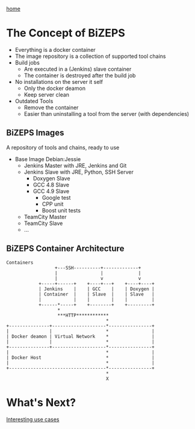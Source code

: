 [home](01_BiZEPS_Introduction.md)

#   The Concept of BiZEPS
- Everything is a docker container
- The image repository is a collection of supported tool chains
- Build jobs
  - Are executed in a (Jenkins) slave container
  - The container is destroyed after the build job
- No installations on the server it self
  - Only the docker deamon
  - Keep server clean
- Outdated Tools
  - Remove the container
  - Easier than uninstalling a tool from the server (with dependencies)

##  BiZEPS Images
A repository of tools and chains, ready to use

- Base Image Debian:Jessie
  - Jenkins Master with JRE, Jenkins and Git
  - Jenkins Slave with JRE, Python, SSH Server
    - Doxygen Slave
    - GCC 4.8 Slave
    - GCC 4.9 Slave
      - Google test
      - CPP unit
      - Boost unit tests
  - TeamCity Master
  - TeamCity Slave
  - ...

##  BiZEPS Container Architecture
```
Containers
                  +---SSH----------+-------------+
                  |                |             |
                  |                v             v
            +-----+------+    +----+---+    +----+----+
            | Jenkins    |    | GCC    |    | Doxygen |
            | Container  |    | Slave  |    | Slave   |
            |            |    |        |    |         |
            +------*-----+    +--------+    +---------+
                   *
                   ***HTTP************
                                     *
+---------------+--------------------*----------------+
|               |                    *                |
| Docker deamon | Virtual Network    *                |
|               |                    *                |
+---------------+--------------------*----------------+
|                                    *                |
| Docker Host                        *                |
|                                    *                |
+------------------------------------*----------------+
                                     *
                                     X
```

#  What's Next?
[Interesting use cases](05_BiZEPSUseCases.md)
